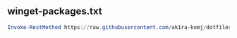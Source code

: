 
## winget-packages.txt

```powershell
Invoke-RestMethod https://raw.githubusercontent.com/ak1ra-komj/dotfiles/master/winget/winget-install.ps1 | Invoke-Expression
```
